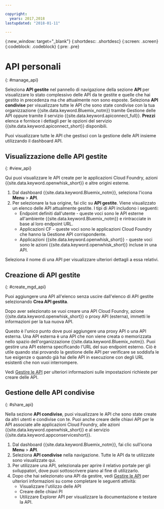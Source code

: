 ```yaml
---

copyright:
  years: 2017,2018
lastupdated: "2018-01-11"

---
```



{:new_window: target="_blank"}
{:shortdesc: .shortdesc}
{:screen: .screen}
{:codeblock: .codeblock}
{:pre: .pre}

# API personali
{: #manage_api}

Seleziona **API gestite** nel pannello di navigazione della sezione **API** per visualizzare lo stato complessivo delle API da te gestite e quelle che hai gestito in precedenza ma che attualmente non sono esposte. Seleziona **API condivise** per visualizzare tutte le API che sono state condivise con la tua organizzazione {{site.data.keyword.Bluemix_notm}} tramite Gestione delle API oppure tramite il servizio {{site.data.keyword.apiconnect_full}}. **Prezzi** elenca e fornisce i dettagli per le opzioni del servizio {{site.data.keyword.apiconnect_short}} disponibili.

Puoi visualizzare tutte le API che gestisci con la gestione delle API insieme utilizzando il dashboard API. 

## Visualizzazione delle API gestite
{: #view_api}

Qui puoi visualizzare le API create per le applicazioni Cloud Foundry, azioni {{site.data.keyword.openwhisk_short}} e altre origini esterne.

1. Dal dashboard {{site.data.keyword.Bluemix_notm}}, seleziona l'icona **Menu** > **API**.
2. Per selezionare la tua origine, fai clic su **API gestite**. Viene visualizzato un elenco delle API attualmente gestite. I tipi di API includono i seguenti:
    * Endpoint definiti dall'utente - queste voci sono le API esterne all'ambiente {{site.data.keyword.Bluemix_notm}} e rintracciate in base al loro endpoint URL. 
	* Applicazioni CF - queste voci sono le applicazioni Cloud Foundry che hanno la Gestione API corrispondente.
    * Applicazioni {{site.data.keyword.openwhisk_short}} - queste voci sono le azioni {{site.data.keyword.openwhisk_short}} incluse in una API.

Seleziona il nome di una API per visualizzare ulteriori dettagli a essa relativi.

## Creazione di API gestite
{: #create_mgd_api}

Puoi aggiungere una API all'elenco senza uscire dall'elenco di API gestite selezionando **Crea API gestita**.

Dopo aver selezionato se vuoi creare una API Cloud Foundry, azione {{site.data.keyword.openwhisk_short}} o proxy API (esterna), immetti le informazioni per la tua nuova API.  

Questo è l'unico punto dove puoi aggiungere una proxy API o una API esterna. Una API esterna è una API che non viene creata o memorizzata nello spazio dell'organizzazione {{site.data.keyword.Bluemix_notm}}. Puoi gestire una API esterna specificando l'URL del suo endpoint esterno. Ciò è utile quando stai provando la gestione delle API per verificare se soddisfa le tue esigenze o quando già hai delle API in esecuzione con degli URL esistenti che non vuoi interrompere. 

Vedi [Gestire le API](manage_apis.html) per ulteriori informazioni sulle impostazioni richieste per creare delle API.

## Gestione delle API condivise
{: #share_api}

Nella sezione **API condivise**, puoi visualizzare le API che sono state create da altri utenti e condivise con te. Puoi anche creare delle chiavi API per le API associate alle applicazioni Cloud Foundry, alle azioni {{site.data.keyword.openwhisk_short}} e al servizio {{site.data.keyword.appconserviceshort}}.

1. Dal dashboard {{site.data.keyword.Bluemix_notm}}, fai clic sull'icona **Menu** > **API**.
2. Seleziona **API condivise** nella navigazione. Tutte le API da te utilizzate sono visualizzate qui.
3. Per utilizzare una API, selezionala per aprire il relativo portale per gli sviluppatori, dove puoi sottoscrivere piano al fine di utilizzarlo. 
4. Dopo che hai selezionato una API da gestire, vedi [Gestire le API](manage_apis.html) per ulteriori informazioni su come completare le seguenti attività: 
    * Visualizzare l'utilizzo delle API
    * Creare delle chiavi PI
    * Utilizzare Explorer API per visualizzare la documentazione e testare la API.
